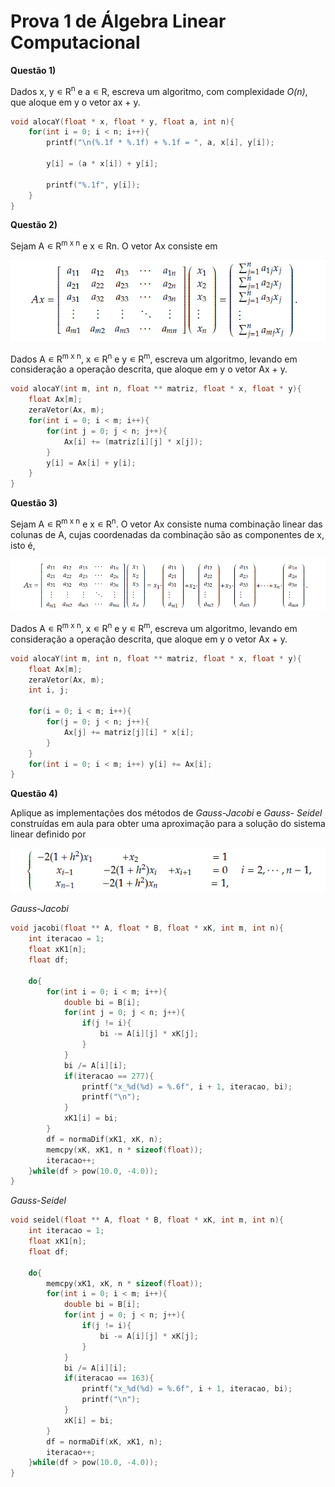 # Prova 1 de Álgebra Linear Computacional

**Questão 1)**

Dados x, y ∊ R<sup>n</sup> e a ∊ R, escreva um algoritmo, com complexidade *O(n)*, que aloque em y o vetor ax + y.

~~~c
void alocaY(float * x, float * y, float a, int n){
    for(int i = 0; i < n; i++){
        printf("\n(%.1f * %.1f) + %.1f = ", a, x[i], y[i]);

        y[i] = (a * x[i]) + y[i];

        printf("%.1f", y[i]);
    }
}
~~~


**Questão 2)**

Sejam A ∊ R<sup>m x n</sup> e x ∊ Rn. O vetor Ax consiste em

![Matriz](img/matriz-questao2.png)

Dados A ∊ R<sup>m x n</sup>, x ∊ R<sup>n</sup> e y ∊ R<sup>m</sup>, escreva um algoritmo, levando em consideração a operação
descrita, que aloque em y o vetor Ax + y. 

~~~c
void alocaY(int m, int n, float ** matriz, float * x, float * y){
    float Ax[m];
    zeraVetor(Ax, m);
    for(int i = 0; i < m; i++){
        for(int j = 0; j < n; j++){
            Ax[i] += (matriz[i][j] * x[j]);
        }
        y[i] = Ax[i] + y[i];
    }
}
~~~


**Questão 3)**

Sejam A ∊ R<sup>m x n</sup> e x ∊ R<sup>n</sup>. O vetor Ax consiste numa combinação
linear das colunas de A, cujas coordenadas da combinação são as componentes de x, isto é,

![Matriz](img/matriz-questao3.png)

Dados A ∊ R<sup>m x n</sup>, x ∊ R<sup>n</sup> e y ∊ R<sup>m</sup>, escreva um algoritmo, levando em consideração a operação
descrita, que aloque em y o vetor Ax + y. 

~~~c
void alocaY(int m, int n, float ** matriz, float * x, float * y){
    float Ax[m];
    zeraVetor(Ax, m);
    int i, j;

    for(i = 0; i < m; i++){
        for(j = 0; j < n; j++){
            Ax[j] += matriz[j][i] * x[i];
        }
    }
    for(int i = 0; i < m; i++) y[i] += Ax[i];
}
~~~


**Questão 4)**

Aplique as implementações dos métodos de *Gauss-Jacobi* e *Gauss-
Seidel* construídas em aula para obter uma aproximação para a solução do sistema linear definido por

![Sistema Linear](img/sistema-questao4.png)

*Gauss-Jacobi*
~~~c
void jacobi(float ** A, float * B, float * xK, int m, int n){
    int iteracao = 1;
    float xK1[n];
    float df;
    
    do{
        for(int i = 0; i < m; i++){
            double bi = B[i];
            for(int j = 0; j < n; j++){
                if(j != i){
                    bi -= A[i][j] * xK[j];
                }
            }
            bi /= A[i][i];
            if(iteracao == 277){
                printf("x_%d(%d) = %.6f", i + 1, iteracao, bi);
                printf("\n");
            }
            xK1[i] = bi;
        }
        df = normaDif(xK1, xK, n);
        memcpy(xK, xK1, n * sizeof(float));
        iteracao++;
    }while(df > pow(10.0, -4.0));
}
~~~

*Gauss-Seidel*
~~~c
void seidel(float ** A, float * B, float * xK, int m, int n){
    int iteracao = 1;
    float xK1[n];
    float df;
    
    do{
        memcpy(xK1, xK, n * sizeof(float));
        for(int i = 0; i < m; i++){
            double bi = B[i];
            for(int j = 0; j < n; j++){
                if(j != i){
                    bi -= A[i][j] * xK[j];
                }
            }
            bi /= A[i][i];
            if(iteracao == 163){
                printf("x_%d(%d) = %.6f", i + 1, iteracao, bi);
                printf("\n");
            }
            xK[i] = bi;
        }
        df = normaDif(xK, xK1, n);
        iteracao++;
    }while(df > pow(10.0, -4.0));
}
~~~